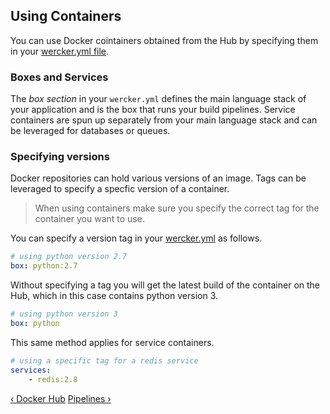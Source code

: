 ## Using Containers

You can use Docker cointainers obtained from the Hub by specifying them
in your [wercker.yml file](/learn/wercker-yml/01_introduction.html).

### Boxes and Services

The *box section* in your `wercker.yml` defines the main language stack
of your application and is the box that runs your build pipelines.
Service containers are spun up separately from your main language stack
and can be leveraged for databases or queues.

### Specifying versions

Docker repositories can hold various versions of an image. Tags can be leveraged to specify a specfic version of a container.

> When using containers make sure you specify the correct tag for the
container you want to use.

You can specify a version tag in your
[wercker.yml](/learn/wercker-yml/01_introduction.html) as follows.

```yaml
# using python version 2.7
box: python:2.7
```

Without specifying a tag you will get the latest build of the container
on the Hub, which in this case contains python version 3.

```yaml
# using python version 3
box: python
```

This same method applies for service containers.

```yaml
# using a specific tag for a redis service
services:
    - redis:2.8
```

[&lsaquo; Docker Hub](/learn/containers/02_docker-hub.html "nav previous containers")
[Pipelines &rsaquo;](/learn/pipelines/01_introduction.html "nav next pipelines")
